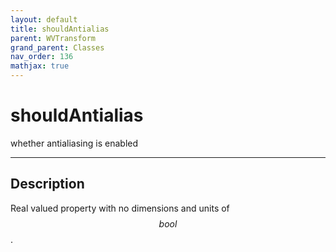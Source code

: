 ```yaml
---
layout: default
title: shouldAntialias
parent: WVTransform
grand_parent: Classes
nav_order: 136
mathjax: true
---
```


#  shouldAntialias

whether antialiasing is enabled


---

## Description
Real valued property with no dimensions and units of $$bool$$.

